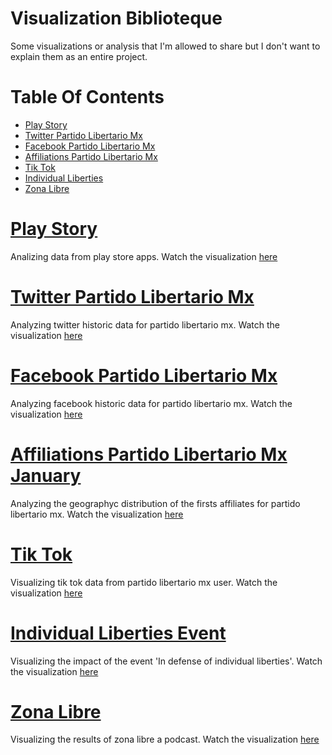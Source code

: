 # Visualization Biblioteque
Some visualizations or analysis that I'm allowed to share but I don't want to explain them as an entire project.

# Table Of Contents
* [Play Story](#PlayStory)
* [Twitter Partido Libertario Mx](#Twitter-Partido-Libertario-Mx)
* [Facebook Partido Libertario Mx](#Facebook-Partido-Libertario-Mx)
* [Affiliations Partido Libertario Mx](#Affiliations-Partido-Libertario-Mx)
* [Tik Tok](#Tik-Tok)
* [Individual Liberties](#Individual-Liberties-Event)
* [Zona Libre](#Zona-Libre)

# [Play Story](#Table-Of-Contents)
Analizing data from play store apps.
Watch the visualization [here](https://github.com/JorgePablol/Exploratory-Analysis-Play-Store)

# [Twitter Partido Libertario Mx](#Table-Of-Contents)
Analyzing twitter historic data for partido libertario mx.
Watch the visualization [here](https://datastudio.google.com/s/n4ANzSy1BsI)

# [Facebook Partido Libertario Mx](#Table-Of-Contents)
Analyzing facebook historic data for partido libertario mx.
Watch the visualization [here](https://datastudio.google.com/s/ijp4Q2Rkdb4)

# [Affiliations Partido Libertario Mx January](#Table-Of-Contents)
Analyzing the geographyc distribution of the firsts affiliates for partido libertario mx.
Watch the visualization [here](https://datastudio.google.com/s/vxTXRkggbJQ)

# [Tik Tok](#Table-Of-Contents)
Visualizing tik tok data from partido libertario mx user.
Watch the visualization [here](https://datastudio.google.com/s/vcKFj1nv8hY)

# [Individual Liberties Event](#Table-Of-Contents)
Visualizing the impact of the event 'In defense of individual liberties'.
Watch the visualization [here](https://datastudio.google.com/reporting/6d2f27fc-764a-4611-b066-2c23b47e2888)

# [Zona Libre](#Table-Of-Contents)
Visualizing the results of zona libre a podcast.
Watch the visualization [here](https://datastudio.google.com/s/kqdBOu6Hrv0)
